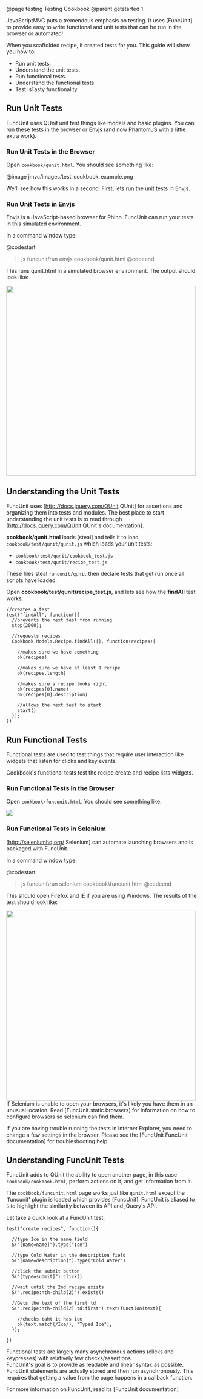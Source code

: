 @page testing Testing Cookbook
@parent getstarted 1

JavaScriptMVC puts a tremendous emphasis on 
testing. It uses [FuncUnit] to provide easy to write functional and
unit tests that can be run in the browser or automated!

When you scaffolded recipe, it created tests for you.  This guide will show you how to:

- Run unit tests.
- Understand the unit tests.
- Run functional tests.
- Understand the functional tests.
- Test isTasty functionality.

## Run Unit Tests

FuncUnit uses QUnit unit test things like models and basic plugins.  You can run these
tests in the browser or Envjs (and now PhantomJS with a little extra work).

### Run Unit Tests in the Browser

Open `cookbook/qunit.html`.  You should see something like:

@image jmvc/images/test_cookbook_example.png


We'll see how this works in a second.  First, lets run the unit tests
in Envjs.

### Run Unit Tests in Envjs

Envjs is a JavaScript-based browser for Rhino.  FuncUnit
can run your tests in this simulated environment.  

In a command window type:

@codestart
> js funcunit/run envjs cookbook/qunit.html
@codeend

This runs qunit.html in a simulated 
browser environment.  The output should look like:

<img src='http://wiki.javascriptmvc.com/wiki/images/2/24/Qunit-envjs.png' width='500px'>

## Understanding the Unit Tests

FuncUnit uses [http://docs.jquery.com/QUnit QUnit] for assertions and
organizing them into tests and modules.  The best place to start understanding the
unit tests is to read through [http://docs.jquery.com/QUnit QUnit's documentation].

__cookbook/qunit.html__ loads [steal] and tells it to load
`cookbook/test/qunit/qunit.js` which loads your unit tests:

 - `cookbook/test/qunit/cookbook_test.js`
 - `cookbook/test/qunit/recipe_test.js`
 
These files steal `funcunit/qunit` then 
declare tests that get run once 
all scripts have loaded.

Open __cookbook/test/qunit/recipe_test.js__, 
and lets see how the __findAll__ test works:


    //creates a test
    test("findAll", function(){
      //prevents the next test from running
      stop(2000);
      
      //requests recipes
      Cookbook.Models.Recipe.findAll({}, function(recipes){
    
        //makes sure we have something
        ok(recipes)
    
        //makes sure we have at least 1 recipe
        ok(recipes.length)
    
        //makes sure a recipe looks right
        ok(recipes[0].name)
        ok(recipes[0].description)
    
        //allows the next test to start
        start()
      });
    })

## Run Functional Tests

Functional tests are used to test things 
that require user interaction like widgets that listen for 
clicks and key events.

Cookbook's functional tests test the recipe create and recipe lists widgets.

### Run Functional Tests in the Browser

Open `cookbook/funcunit.html`.  You should see something like:

<img src='http://wiki.javascriptmvc.com/wiki/images/b/b6/Funcunit.png'/>

### Run Functional Tests in Selenium

[http://seleniumhq.org/ Selenium] can automate launching browsers and is packaged
with FuncUnit.

In a command window type:

@codestart
> js funcunit\run selenium cookbook\funcunit.html
@codeend

This should open Firefox and IE if you are using Windows.  The results of the
test should look like:

<img src='http://wiki.javascriptmvc.com/wiki/images/a/a7/Funcunit-envjs.png' width='500px'>
<div class='whisper'>
	If Selenium is unable to open your browsers, it's likely you have them in an
	unusual location.  Read [FuncUnit.static.browsers] for information on how to configure browsers
	so selenium can find them.
</div>


If you are having trouble running the tests in Internet Explorer, you need to change a 
few settings in the browser.  Please see the [FuncUnit FuncUnit documentation] for troubleshooting help.



## Understanding FuncUnit Tests

FuncUnit adds to QUnit the ability to open another page, in this case
`cookbook/cookbook.html`, perform actions on it, and
get information from it.

The `cookbook/funcunit.html`  page
works just like `qunit.html` except the 'funcunit' plugin is loaded which 
provides [FuncUnit]. FuncUnit is aliased to `S` to highlight the similarity between its API
and jQuery's API.

Let take a quick look at a FuncUnit test:

    test("create recipes", function(){

      //type Ice in the name field
      S("[name=name]").type("Ice")

      //type Cold Water in the description field
      S("[name=description]").type("Cold Water")

      //click the submit button
      S("[type=submit]").click()

      //wait until the 2nd recipe exists
      S('.recipe:nth-child(2)').exists()

      //Gets the text of the first td
      S('.recipe:nth-child(2) td:first').text(function(text){

        //checks taht it has ice
        ok(text.match(/Ice/), "Typed Ice");
      });

    })

Functional tests are largely many asynchronous actions 
(clicks and keypresses)
with relatively few checks/assertions.  
FuncUnit's goal is to provide as readable and linear syntax as possible.
FuncUnit statements are actually stored and then run asynchronously.  This requires that
getting a value from the page happens in a callback function.

For more information on FuncUnit, read its [FuncUnit documentation]
